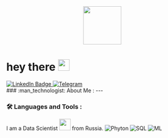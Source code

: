 <div id="header" align="center">
  <img src="https://media.giphy.com/media/gjrYDwbjnK8x36xZIO/giphy.gif" width="100"/>
</div>
<div id="badges">
  <img src="https://komarev.com/ghpvc/?username=AlexLyad&style=flat-square&color=blue" alt=""/>
  <h1>
    hey there
    <img src="https://media.giphy.com/media/hvRJCLFzcasrR4ia7z/giphy.gif" width="30px"/>
  </h1>
  <div id="badges">
  <a href="your-linkedin-URL">
    <img src="https://img.shields.io/badge/LinkedIn-blue?style=for-the-badge&logo=linkedin&logoColor=white" alt="LinkedIn Badge"/>
  </a>
  <a href="https://t.me/@newsailman">
  <img src="https://img.shields.io/badge/Telegram-%40-0088cc.svg" alt="Telegram">
  </a>
</div>
### :man_technologist: About Me :
---

### :hammer_and_wrench: Languages and Tools :
I am a Data Scientist <img src="https://media.giphy.com/media/WUlplcMpOCEmTGBtBW/giphy.gif" width="30"> from Russia.
![Phyton](https://img.shields.io/badge/Phyton-F7DF1E?style=for-the-badge&logo=javascript&logoColor=black)
![SQL](https://img.shields.io/badge/SQL-316192?style=for-the-badge&logo=typescript&logoColor=white)
![ML](https://img.shields.io/badge/MachineLearning-6DA55F?style=for-the-badge&logo=node.js&logoColor=white)
